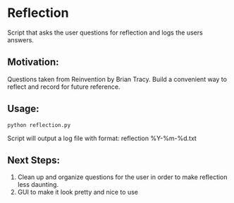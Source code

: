 # Reflection
Script that asks the user questions for reflection and logs the users answers.

## Motivation:
Questions taken from Reinvention by Brian Tracy.
Build a convenient way to reflect and record for future reference.

## Usage:
```
python reflection.py
```

Script will output a log file with format: reflection %Y-%m-%d.txt 

## Next Steps:

1. Clean up and organize questions for the user in order to make reflection less daunting.
2. GUI to make it look pretty and nice to use
